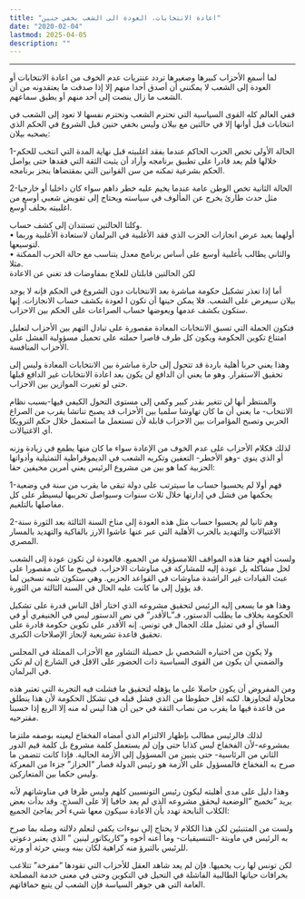 ```yaml
---
title: "اعادة الانتخابات، العودة الى الشعب بخفي حنين"
date: "2020-02-04"
lastmod: 2025-04-05
description: ""
---
```

****

لما أسمع الأحزاب كبيرها وصغيرها تردد عنتريات عدم الخوف من اعادة الانتخابات أو العودة إلى الشعب لا يمكنني أن أصدق أحدا منهم إلا إذا صدقت ما يعتقدونه من أن الشعب ما زال ينصت إلى أحد منهم أو يطيق سماعهم.

ففي العالم كله القوى السياسية التي تحترم الشعب وتحترم نفسها لا تعود إلى الشعب في انتخابات قبل أوانها إلا في حالتين مع بيلان وليس بخفي حنين قبل الشروع في الحكم الذي يصحبه بيلان:

1-الحالة الأولى تخص الحزب الحاكم عندما يفقد اغلبيته قبل نهاية المدة التي انتخب للحكم خلالها فلم يعد قادرا على تطبيق برنامجه وأراد أن يثبت الثقة التي فقدها حتى يواصل الحكم بشرعية تمكنه من سن القوانين التي بمقتضاها ينجز برنامجه.

2-الحالة الثانية تخص الوطن عامة عندما يخيم عليه خطر داهم سواء كان داخليا أو خارجيا مثل حدث طارئ يخرج عن المألوف في سياسته ويحتاج إلى تفويض شعبي أوسع من اغلبيته بحلف أوسع.

وكلتا الحالتين تستندان إلى كشف حساب.  
• أولهما يعيد عرض انجازات الحزب الذي فقد الأغلبية في البرلمان لاستعادة الأغلبية وربما لتوسيعها.  
• والثاني يطالب بأغلبية أوسع على أساس برنامج معدل يتناسب مع حالة الحرب الممكنة مثلا.  
لكن الحالتين قابلتان للعلاج بمفاوضات قد تغني عن الاعادة

أما إذا تعذر تشكيل حكومة مباشرة بعد الانتخابات دون الشروع في الحكم فإنه لا يوجد بيلان سيعرض على الشعب. فلا يمكن حينها أن تكون ا لعودة بكشف حساب الانجازات. إنها ستكون بكشف عدمها ويعوضها حساب الصراعات على الحكم بين الاحزاب.

فتكون الحملة التي تسبق الانتخابات المعادة مقصورة على تبادل التهم بين الأحزاب لتعليل امتناع تكوين الحكومة ويكون كل طرف قاصرا حملته على تحميل مسؤولية الفشل على الأحزاب المنافسة.

وهذا يعني حربا أهلية باردة قد تتحول إلى حارة مباشرة بين الانتخابات المعادة وليس إلى تحقيق الاستقرار. وهو ما يعني أن الدافع لن يكون بعد اعادة الانتخابات غير الدافع قبلها حتى لو تغيرت الموازين بين الاحزاب.

والمنتظر أنها لن تتغير بقدر كبير وكمي إلى مستوى التحول الكيفي فيها-بسبب نظام الانتخاب- ما يعني أن ما كان تهاوشا سلميا بين الأحزاب قد يصبح تناتشا يقرب من الصراع الحربي وتصبح المؤامرات بين الاحزاب قابلة لأن تستعمل ما استعمل خلال حكم الترويكا أي الاغتيالات.

لذلك فكلام الأحزاب على عدم الخوف من الإعادة سواء ما كان منها يطمع في زيادة وزنه أو الذي ينوي -وهو الأخطر- التعفين وتكريه الشعب في الديموقراطية التمثيلية وأدواتها الحزبية كما هو بين من مشروع الرئيس يعني أمرين مخيفين حقا:

1-فهم أولا لم يحسبوا حساب ما سيترتب على دولة تبقى ما يقرب من سنة في وضعية يحكمها من فشل في إدارتها خلال ثلاث سنوات وسيواصل تخريبها ليسيطر على كل مفاصلها بالتلغيم.

2-وهم ثانيا لم يحسبوا حساب مثل هذه العودة إلى مناخ السنة الثالثة بعد الثورة سنة الاغتيالات والتهديد بالحرب الأهلية التي عبر عنها عاشوا الارز بالفاكية والتهديد بالمسار المصري.

ولست أفهم حقا هذه المواقف اللامسؤولة من الجميع. فالعودة لن تكون عودة إلى الشعب لحل مشاكله بل عودة إليه للمشاركة في مناوشات الاحزاب. فيصبح ما كان مقصورا على عبث القيادات غير الراشدة مناوشات في القواعد الحزبي. وهي ستكون شبه تسخين لما قد يؤول إلى ما كانت عليه الحال في السنة الثالثة من الثورة.

وهذا هو ما يسعى إليه الرئيس لتحقيق مشروعه الذي اختار أقل الناس قدرة على تشكيل الحكومة بخلاف ما يطلب الدستور، فـ”ـالأقدر” في نص الدستور ليس في الخنيفري أو في السباق أو في تمثيل ملك الجمال في تونس. إنه الأقدر على تكوين حكومة قادرة على تحقيق قاعدة تشريعية لإنجاز الإصلاحات الكبرى.

ولا يكون من اختياره الشخصي بل حصيلة التشاور مع الأحزاب الممثلة في المجلس والضمني أن يكون من القوى السياسية ذات الحضور على الاقل في الشارع إن لم تكن في البرلمان.

ومن المفروض أن يكون حاصلا على ما يؤهله لتحقيق ما فشلت فيه التجربة التي تعتبر هذه محاولة لتجاوزها. لكنه اقل حظوظا من الذي فشل قبله في تشكل الحكومة لأن هذا ينطلق من قاعدة فيها ما يقرب من نصاب الثقة في حين أن هذا ليس له منه إلا الربع إذا حسبنا مقترحيه.

لذلك فالرئيس مطالب بإظهار الالتزام الذي أمضاه الفخفاخ ليعينه بوصفه ملتزما بمشروعه-لأن الفخفاخ ليس كذابا حتى وإن لم يستعمل كلمة مشروع بل كلمة قيم الدور الثاني من الرئاسية- حتى يتبين من المسؤول إلى الأزمة الحالية. فإذا كانت تتضمن ما صرح به الفخفاخ فالمسؤول على الأزمة هو رئيس الدولة فصار “الحزاز” جزءا من المعركة وليس حكما بين المتعاركين.

وهذا دليل على مدى أهليته ليكون رئيس التونسيين كلهم وليس طرفا في مناوشاتهم لأنه يريد “تخميج “الوضعية ليحقق مشروعه الذي لم يعد خافيا إلا على السذج. وقد بدأت بعض الكلاب النابحة تهدد بأن الاعادة سيكون معها شيء آخر يفاجئ الجميع:

ولست من المتنبئين لكن هذا الكلام لا يحتاج إلى نبوءات يكفي لنعلم دلالته وصله بما صرح به الرئيس في ماويتة -التنسيقيات- وما أعنه أخوه و”كاريكاتور لينين ” الذي يعتبر دعوتي للرئيس بالتبرؤ منه كراهية لكان بينه وبيني حرثة أو ورثة.

لكن تونس لها رب يحميها. فإن لم يعد شاهد العقل للأحزاب التي تقودها “مفرخة” تتلاعب بخرافات حياتها الطالبية الفاشلة في التحيل في التكوين وحتى في معنى خدمة المصلحة العامة التي هي جوهر السياسة فإن الشعب لن يتبع حماقاتهم.

###
